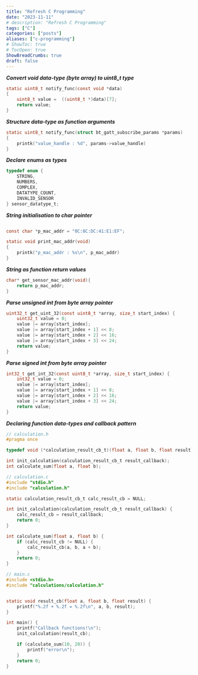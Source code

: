 ```yaml
---
title: "Refresh C Programming"
date: "2023-11-11"
# description: "Refresh C Programming"
tags: ["C"]
categories: ["posts"]
aliases: ["c-programming"]
# ShowToc: true
# TocOpen: true
ShowBreadCrumbs: true
draft: false
---
```


***Convert void data-type (byte array) to uint8_t type***

```C
static uint8_t notify_func(const void *data)
{
	uint8_t value =  ((uint8_t *)data)[7];
	return value;
}
```

***Structure data-type as function arguments***

```C
static uint8_t notify_func(struct bt_gatt_subscribe_params *params)
{
    printk("value_handle : %d", params->value_handle)
}
```

***Declare enums as types***

```C
typedef enum {
    STRING,
    NUMBERS,
    COMPLEX,
    DATATYPE_COUNT,
    INVALID_SENSOR
} sensor_datatype_t;
```

***String initialisation to char pointer***

```C

const char *p_mac_addr = "0C:8C:DC:41:E1:EF";

static void print_mac_addr(void)
{
    printk("p_mac_addr : %s\n", p_mac_addr)
}
```

***String as function return values***

```C
char* get_sensor_mac_addr(void){
    return p_mac_addr;
}
```

***Parse unsigned int from byte array pointer***

```C
uint32_t get_uint_32(const uint8_t *array, size_t start_index) {
    uint32_t value = 0;
    value |= array[start_index];
    value |= array[start_index + 1] << 8;
    value |= array[start_index + 2] << 16;
    value |= array[start_index + 3] << 24;
    return value;
}
```

***Parse signed int from byte array pointer***

```C
int32_t get_int_32(const uint8_t *array, size_t start_index) {
    int32_t value = 0;
    value |= array[start_index];
    value |= array[start_index + 1] << 8;
    value |= array[start_index + 2] << 16;
    value |= array[start_index + 3] << 24;
    return value;
}
```

***Declaring function data-types and callback pattern***

```C
// calculation.h
#pragma once

typedef void (*calculation_result_cb_t)(float a, float b, float result);

int init_calculation(calculation_result_cb_t result_callback);
int calculate_sum(float a, float b);
```

```C
// calculation.c
#include "stdio.h"
#include "calculation.h"

static calculation_result_cb_t calc_result_cb = NULL;

int init_calculation(calculation_result_cb_t result_callback) {
    calc_result_cb = result_callback;
    return 0;
}

int calculate_sum(float a, float b) {
    if (calc_result_cb != NULL) {
        calc_result_cb(a, b, a + b);
    }
    return 0;
}
```
```C
// main.c
#include <stdio.h>
#include "calculations/calculation.h"


static void result_cb(float a, float b, float result) {
    printf("%.2f + %.2f = %.2f\n", a, b, result);
}

int main() {
    printf("Callback functions!\n");
    init_calculation(result_cb);

    if (calculate_sum(10, 20)) {
        printf("error\n");
    }
    return 0;
}
```
